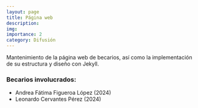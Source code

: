 ```yaml
---
layout: page
title: Página web
description: 
img:
importance: 2
category: Difusión
---
```


Mantenimiento de la página web de becarios, así como la implementación de su estructura y diseño con Jekyll.

### Becarios involucrados:
- Andrea Fátima Figueroa López (2024)
- Leonardo Cervantes Pérez (2024)